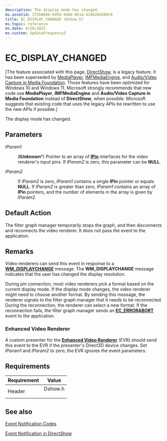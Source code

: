 ```yaml
---
description: The display mode has changed.
ms.assetid: 1f5b066b-6d5d-44bb-851a-424b2bd389c0
title: EC_DISPLAY_CHANGED (Dshow.h)
ms.topic: reference
ms.date: 4/26/2023
ms.custom: UpdateFrequency5
---
```


# EC\_DISPLAY\_CHANGED

\[The feature associated with this page, [DirectShow](/windows/win32/directshow/directshow), is a legacy feature. It has been superseded by [MediaPlayer](/uwp/api/Windows.Media.Playback.MediaPlayer), [IMFMediaEngine](/windows/win32/api/mfmediaengine/nn-mfmediaengine-imfmediaengine), and [Audio/Video Capture in Media Foundation](windows/win32/medfound/audio-video-capture-in-media-foundation). Those features have been optimized for Windows 10 and Windows 11. Microsoft strongly recommends that new code use **MediaPlayer**, **IMFMediaEngine** and **Audio/Video Capture in Media Foundation** instead of **DirectShow**, when possible. Microsoft suggests that existing code that uses the legacy APIs be rewritten to use the new APIs if possible.\]

The display mode has changed.

## Parameters

<dl> <dt>

<span id="lParam1"></span><span id="lparam1"></span><span id="LPARAM1"></span>*lParam1*
</dt> <dd>

(**IUnknown**\*) Pointer to an array of [**IPin**](/windows/desktop/api/Strmif/nn-strmif-ipin) interfaces for the video renderer's input pins. If *lParam2* is zero, this parameter can be **NULL**.

</dd> <dt>

<span id="lParam2"></span><span id="lparam2"></span><span id="LPARAM2"></span>*lParam2*
</dt> <dd>

If *lParam2* is zero, *lParam1* contains a single **IPin** pointer or equals **NULL**. If *lParam2* is greater than zero, *lParam1* contains an array of **IPin** pointers, and the number of elements in the array is given by *lParam2*.

</dd> </dl>

## Default Action

The filter graph manager temporarily stops the graph, and then disconnects and reconnects the video renderer. It does not pass the event to the application.

## Remarks

Video renderers can send this event in response to a [**WM\_DISPLAYCHANGE**](/windows/desktop/gdi/wm-displaychange) message. The **WM\_DISPLAYCHANGE** message indicates that the user has changed the display resolution.

During pin connection, most video renderers pick a format based on the current display mode. If the display mode changes, the video renderer might need to choose another format. By sending this message, the renderer signals to the filter graph manager that it needs to be reconnected. During the reconnection, the renderer can select a new format. If the reconnection fails, the filter graph manager sends an [**EC\_ERRORABORT**](ec-errorabort.md) event to the application.

### Enhanced Video Renderer

A custom presenter for the [**Enhanced Video Renderer**](enhanced-video-renderer-filter.md) (EVR) should send this event to the EVR if the presenter's Direct3D device changes. Set *lParam1* and *lParam2* to zero; the EVR ignores the event parameters.

## Requirements



| Requirement | Value |
|-------------------|------------------------------------------------------------------------------------|
| Header<br/> | <dl> <dt>Dshow.h</dt> </dl> |



## See also

<dl> <dt>

[Event Notification Codes](event-notification-codes.md)
</dt> <dt>

[Event Notification in DirectShow](event-notification-in-directshow.md)
</dt> </dl>

 

